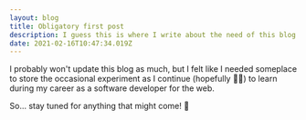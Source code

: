 ```yaml
---
layout: blog
title: Obligatory first post
description: I guess this is where I write about the need of this blog... 🤔
date: 2021-02-16T10:47:34.019Z
---
```

I probably won't update this blog as much, but I felt like I needed someplace to store the occasional experiment as I continue (hopefully 🤞🏻) to learn during my career as a software developer for the web.

So... stay tuned for anything that might come! 🚀